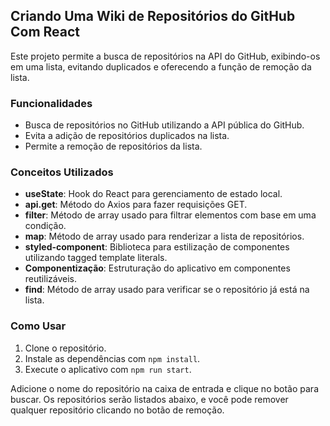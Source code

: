## Criando Uma Wiki de Repositórios do GitHub Com React

Este projeto permite a busca de repositórios na API do GitHub, exibindo-os em uma lista, evitando duplicados e oferecendo a função de remoção da lista.

### Funcionalidades

- Busca de repositórios no GitHub utilizando a API pública do GitHub.
- Evita a adição de repositórios duplicados na lista.
- Permite a remoção de repositórios da lista.

### Conceitos Utilizados

- **useState**: Hook do React para gerenciamento de estado local.
- **api.get**: Método do Axios para fazer requisições GET.
- **filter**: Método de array usado para filtrar elementos com base em uma condição.
- **map**: Método de array usado para renderizar a lista de repositórios.
- **styled-component**: Biblioteca para estilização de componentes utilizando tagged template literals.
- **Componentização**: Estruturação do aplicativo em componentes reutilizáveis.
- **find**: Método de array usado para verificar se o repositório já está na lista.

### Como Usar

1. Clone o repositório.
2. Instale as dependências com `npm install`.
3. Execute o aplicativo com `npm run start`.

Adicione o nome do repositório na caixa de entrada e clique no botão para buscar. Os repositórios serão listados abaixo, e você pode remover qualquer repositório clicando no botão de remoção.
